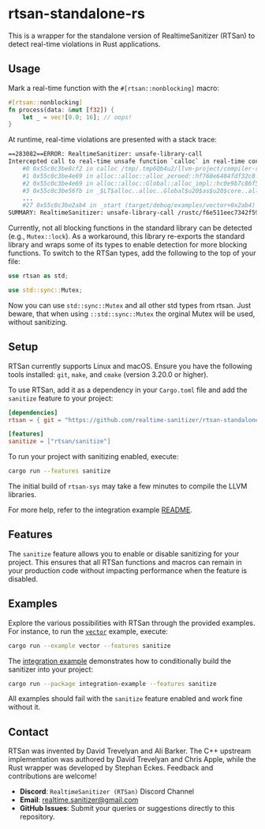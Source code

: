 # rtsan-standalone-rs

This is a wrapper for the standalone version of RealtimeSanitizer (RTSan) to
detect real-time violations in Rust applications.

## Usage

Mark a real-time function with the `#[rtsan::nonblocking]` macro:

```rust
#[rtsan::nonblocking]
fn process(data: &mut [f32]) {
    let _ = vec![0.0; 16]; // oops!
}
```

At runtime, real-time violations are presented with a stack trace:

```bash
==283082==ERROR: RealtimeSanitizer: unsafe-library-call
Intercepted call to real-time unsafe function `calloc` in real-time context!
    #0 0x55c0c3be8cf2 in calloc /tmp/.tmp6Qb4u2/llvm-project/compiler-rt/lib/rtsan/rtsan_interceptors_posix.cpp:470:34
    #1 0x55c0c3be4e69 in alloc::alloc::alloc_zeroed::hf760e6484fdf32c8 /rustc/f6e511eec7342f59a25f7c0534f1dbea00d01b14/library/alloc/src/alloc.rs:170:14
    #2 0x55c0c3be4e69 in alloc::alloc::Global::alloc_impl::hc0e9b7c86f5cad5c /rustc/f6e511eec7342f59a25f7c0534f1dbea00d01b14/library/alloc/src/alloc.rs:181:43
    #3 0x55c0c3be56fb in _$LT$alloc..alloc..Global$u20$as$u20$core..alloc..Allocator$GT$::allocate_zeroed::h8f75ff921b519af6 /rustc/f6e511eec7342f59a25f7c0534f1dbea00d01b14/library/alloc/src/alloc.rs:246:9
    ...
    #27 0x55c0c3be2ab4 in _start (target/debug/examples/vector+0x2ab4) (BuildId: adb992a7e560cd00ef533c9333d3c033fb4a7c42)    
SUMMARY: RealtimeSanitizer: unsafe-library-call /rustc/f6e511eec7342f59a25f7c0534f1dbea00d01b14/library/alloc/src/alloc.rs:170:14 in alloc::alloc::alloc_zeroed::hf760e6484fdf32c8
```

Currently, not all blocking functions in the standard library can be detected
(e.g., `Mutex::lock`). As a workaround, this library re-exports the standard
library and wraps some of its types to enable detection for more blocking
functions. To switch to the RTSan types, add the following to the top of your
file:

```rust
use rtsan as std;

use std::sync::Mutex;
```

Now you can use `std::sync::Mutex` and all other std types from rtsan. Just
beware, that when using `::std::sync::Mutex` the orginal Mutex will be used,
without sanitizing.

## Setup

RTSan currently supports Linux and macOS. Ensure you have the following tools
installed: `git`, `make`, and `cmake` (version 3.20.0 or higher).

To use RTSan, add it as a dependency in your `Cargo.toml` file and add the
`sanitize` feature to your project:

```toml
[dependencies]
rtsan = { git = "https://github.com/realtime-sanitizer/rtsan-standalone-rs", branch = "dev" }

[features]
sanitize = ["rtsan/sanitize"]
```

To run your project with sanitizing enabled, execute:

```sh
cargo run --features sanitize
```

The initial build of `rtsan-sys` may take a few minutes to compile the LLVM
libraries.

For more help, refer to the integration example
[README](examples/integration-example/README.md).

## Features

The `sanitize` feature allows you to enable or disable sanitizing for your
project. This ensures that all RTSan functions and macros can remain in your
production code without impacting performance when the feature is disabled.

## Examples

Explore the various possibilities with RTSan through the provided examples. For
instance, to run the [`vector`](examples/vector.rs) example, execute:

```sh
cargo run --example vector --features sanitize
```

The [integration example](examples/integration-example/) demonstrates how to
conditionally build the sanitizer into your project:

```sh
cargo run --package integration-example --features sanitize
```

All examples should fail with the `sanitize` feature enabled and work fine
without it.

## Contact

RTSan was invented by David Trevelyan and Ali Barker. The C++ upstream
implementation was authored by David Trevelyan and Chris Apple, while the Rust
wrapper was developed by Stephan Eckes. Feedback and contributions are welcome!

- **Discord**: `RealtimeSanitizer (RTSan)` Discord Channel
- **Email**: [realtime.sanitizer@gmail.com](mailto:realtime.sanitizer@gmail.com)
- **GitHub Issues**: Submit your queries or suggestions directly to this
  repository.
